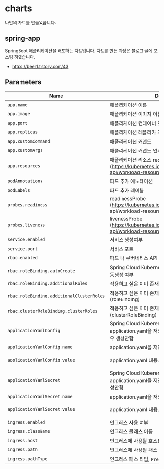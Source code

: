 # charts
나만의 차트를 만들었습니다.

## spring-app
SpringBoot 애플리케이션을 배포하는 차트입니다.  차트를 만든 과정은 블로그 글에 포스팅 하였습니다.
* https://beer1.tistory.com/43


## Parameters

| Name | Description | Type | Required | Default |
|------|-------------|-----|----------|----------|
| `app.name` | 애플리케이션 이름 | String | Y | |
| `app.image` | 애플리케이션 이미지 이름 | String | Y | |
| `app.port` | 애플리케이션 컨테이너 포트 | Integer | Y | |
| `app.replicas` | 애플리케이션 레플리카 개수 | Integer | N | `1` |
| `app.customCommand` | 애플리케이션 커맨드 | Array<\String> | N | `[]` |
| `app.customArgs` | 애플리케이션 커맨드 인자 | Array<\String> | N | `[]` |
| `app.resources` | 애플리케이션 리소스 req, lim <br>(https://kubernetes.io/docs/reference/kubernetes-api/workload-resources/pod-v1/#resources) | Object | N | `{}` |
| `podAnnotations` | 파드 추가 애노테이션 | Object | N | `{}` |
| `podLabels` | 파드 추가 레이블 | Object | N | `{}` |
| `probes.readiness` | readinessProbe <br>(https://kubernetes.io/docs/reference/kubernetes-api/workload-resources/pod-v1/#Probe) | Object | N | `{}` |
| `probes.liveness` | livenessProbe <br>(https://kubernetes.io/docs/reference/kubernetes-api/workload-resources/pod-v1/#Probe) | Object | N | `{}` |
| `service.enabled` | 서비스 생성여부 | Boolean | N | `false` |
| `service.port` | 서비스 포트 | Integer | N | `80` |
| `rbac.enabled` | 파드 내 쿠버네티스 API 권한 부여 여부 | Boolean | N | `false` |
| `rbac.roleBinding.autoCreate` | Spring Cloud Kubernetes 사용 시 기본 roleBinding 자동생성 여부 | Boolean | N | `true` |
| `rbac.roleBinding.additionalRoles` | 적용하고 싶은 이미 존재하는 role 추가 기입 | Array<\String> | N | `{}` |
| `rbac.roleBinding.additionalClusterRoles` | 적용하고 싶은 이미 존재하는 clusterRole 추가 기입 (roleBinding) | Array<\String> | N | `{}` |
| `rbac.clusterRoleBinding.clusterRoles` | 적용하고 싶은 이미 존재하는 clusterRole 추가 기입 (clusterRoleBinding) | Array<\String> | N | `[]` |
| `applicationYamlConfig` | Spring Cloud Kuberentes Config 사용 시 적용시킬 application.yaml을 저장하는 ConfigMap, empty일 경우 생성안함 | Object | N | `{}` |
| `applicationYamlConfig.name` | application.yaml을 저장하는 ConfigMap 이름 | String | Y |  |
| `applicationYamlConfig.value` | application.yaml 내용. `|` 을 사용하여 문자열 생성 필수 | String | Y |  |
| `applicationYamlSecret` | Spring Cloud Kuberentes Config 사용 시 적용시킬 application.yaml을 저장하는 Secret, empty일 경우 생성안함 | Object | N | `{}` |
| `applicationYamlSecret.name` | application.yaml을 저장하는 Secret 이름 | String | Y |  |
| `applicationYamlSecret.value` | application.yaml 내용. `|` 을 사용하여 문자열 생성 필수 | String | Y |  |
| `ingress.enabled` | 인그레스 사용 여부 | Boolean | N | `false` |
| `ingress.className` | 인그레스 클래스 이름 | String | N | `nginx` |
| `ingress.host` | 인그레스에 사용될 호스트 | String | N | `""` |
| `ingress.path` | 인그레스에 사용될 패스 | String | N | `""` |
| `ingress.pathType` | 인그레스 패스 타입, `Prefix`, `Exact` 중 하나 | Enum | N | `Prefix` |
